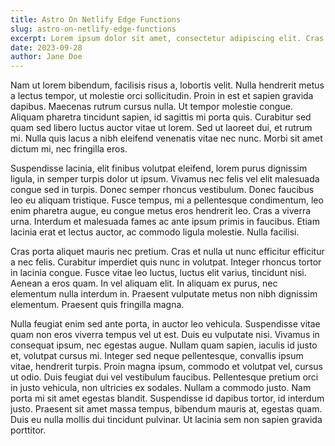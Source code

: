 ```yaml
---
title: Astro On Netlify Edge Functions
slug: astro-on-netlify-edge-functions
excerpt: Lorem ipsum dolor sit amet, consectetur adipiscing elit. Cras mollis lectus tellus, sit amet commodo elit viverra at. In non nibh in quam commodo egestas. Nunc id tortor gravida, tempor diam ac, suscipit justo. Donec condimentum tellus non metus venenatis, venenatis facilisis arcu faucibus.
date: 2023-09-28
author: Jane Doe
---
```


 Nam ut lorem bibendum, facilisis risus a, lobortis velit. Nulla hendrerit metus a lectus tempor, ut molestie orci sollicitudin. Proin in est et sapien gravida dapibus. Maecenas rutrum cursus nulla. Ut tempor molestie congue. Aliquam pharetra tincidunt sapien, id sagittis mi porta quis. Curabitur sed quam sed libero luctus auctor vitae ut lorem. Sed ut laoreet dui, et rutrum mi. Nulla quis lacus a nibh eleifend venenatis vitae nec nunc. Morbi sit amet dictum mi, nec fringilla eros.

Suspendisse lacinia, elit finibus volutpat eleifend, lorem purus dignissim ligula, in semper turpis dolor ut ipsum. Vivamus nec felis vel elit malesuada congue sed in turpis. Donec semper rhoncus vestibulum. Donec faucibus leo eu aliquam tristique. Fusce tempus, mi a pellentesque condimentum, leo enim pharetra augue, eu congue metus eros hendrerit leo. Cras a viverra urna. Interdum et malesuada fames ac ante ipsum primis in faucibus. Etiam lacinia erat et lectus auctor, ac commodo ligula molestie. Nulla facilisi.

Cras porta aliquet mauris nec pretium. Cras et nulla ut nunc efficitur efficitur a nec felis. Curabitur imperdiet quis nunc in volutpat. Integer rhoncus tortor in lacinia congue. Fusce vitae leo luctus, luctus elit varius, tincidunt nisi. Aenean a eros quam. In vel aliquam elit. In aliquam ex purus, nec elementum nulla interdum in. Praesent vulputate metus non nibh dignissim elementum. Praesent quis fringilla magna.

Nulla feugiat enim sed ante porta, in auctor leo vehicula. Suspendisse vitae quam non eros viverra tempus vel ut est. Duis eu vulputate nisi. Vivamus in consequat ipsum, nec egestas augue. Nullam quam sapien, iaculis id justo et, volutpat cursus mi. Integer sed neque pellentesque, convallis ipsum vitae, hendrerit turpis. Proin magna ipsum, commodo et volutpat vel, cursus ut odio. Duis feugiat dui vel vestibulum faucibus. Pellentesque pretium orci in justo vehicula, non ultricies ex sodales. Nullam a commodo justo. Nam porta mi sit amet egestas blandit. Suspendisse id dapibus tortor, id interdum justo. Praesent sit amet massa tempus, bibendum mauris at, egestas quam. Duis eu nulla mollis dui tincidunt pulvinar. Ut lacinia sem non sapien gravida porttitor. 

